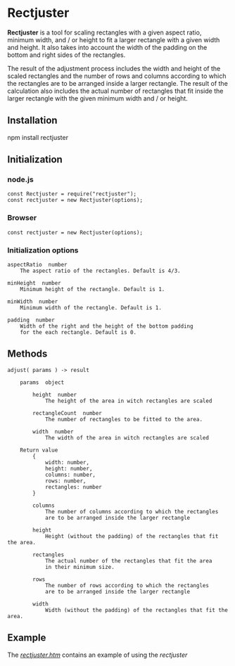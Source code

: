 # Rectjuster
	
**Rectjuster** is a tool for scaling rectangles with a given aspect ratio, minimum width, 
and / or height to fit a larger rectangle with a given width and height. It also takes
into account the width of the padding on the bottom and right sides of the rectangles.

The result of the adjustment process includes the width and height of the scaled rectangles
and the number of rows and columns according to which the rectangles are to be arranged 
inside a larger rectangle. The result of the calculation also includes the actual number of 
rectangles that fit inside the larger rectangle with the given minimum width and / or height.


## Installation

npm install rectjuster


## Initialization

### node.js

          
	const Rectjuster = require("rectjuster");
	const rectjuster = new Rectjuster(options);
          


### Browser

         
	const rectjuster = new Rectjuster(options);
         


### Initialization options

       
	aspectRatio  number
		The aspect ratio of the rectangles. Default is 4/3.
       
	minHeight  number
		Minimum height of the rectangle. Default is 1.
       
	minWidth  number
		Minimum width of the rectangle. Default is 1.
       
	padding  number
		Width of the right and the height of the bottom padding 
		for the each rectangle. Default is 0.
       


## Methods

         
	adjust( params ) -> result
         
		params  object
         
			height  number
				The height of the area in witch rectangles are scaled
         
			rectangleCount  number
				The number of rectangles to be fitted to the area.
         
			width  number
				The width of the area in witch rectangles are scaled
         
		Return value
			{
				width: number,
				height: number,
				columns: number,
				rows: number,
				rectangles: number
			}
         
			columns
				The number of columns according to which the rectangles 
				are to be arranged inside the larger rectangle
	         
			height
				Height (without the padding) of the rectangles that fit the area.
	         
			rectangles
				The actual number of the rectangles that fit the area 
				in their minimum size.
	         
			rows
				The number of rows according to which the rectangles 
				are to be arranged inside the larger rectangle
	         
			width
				Width (without the padding) of the rectangles that fit the area.
	         


## Example

The [*rectjuster.htm*](https://github.com/ollikekalainen/rectjuster/blob/master/rectjuster.htm) 
contains an example of using the *rectjuster*
